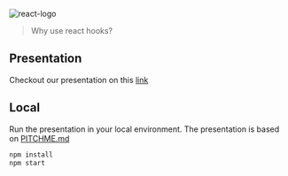 ![react-logo](https://upload.wikimedia.org/wikipedia/commons/a/a7/React-icon.svg)

>Why use react hooks?
## Presentation

Checkout our presentation on this [link](https://gitpitch.com/ajorquera/why-hooks/master)

## Local

Run the presentation in your local environment. The presentation is based on [PITCHME.md](PITCHME.md)

```bash
npm install
npm start
```